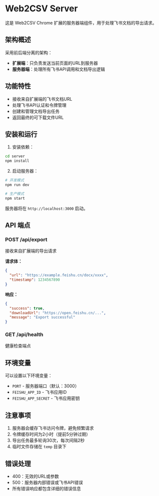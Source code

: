 # Web2CSV Server

这是 Web2CSV Chrome 扩展的服务器端组件，用于处理飞书文档的导出请求。

## 架构概述

采用前后端分离的架构：
- **扩展端**：只负责发送当前页面的URL到服务器
- **服务器端**：处理所有飞书API调用和文档导出逻辑

## 功能特性

- 接收来自扩展端的飞书文档URL
- 处理飞书API认证和令牌管理
- 创建和管理文档导出任务
- 返回最终的可下载文件URL

## 安装和运行

1. 安装依赖：
```bash
cd server
npm install
```

2. 启动服务器：
```bash
# 开发模式
npm run dev

# 生产模式
npm start
```

服务器将在 `http://localhost:3000` 启动。

## API 端点

### POST /api/export
接收来自扩展端的导出请求

**请求体：**
```json
{
  "url": "https://example.feishu.cn/docx/xxxx",
  "timestamp": 1234567890
}
```

**响应：**
```json
{
  "success": true,
  "downloadUrl": "https://open.feishu.cn/...",
  "message": "Export successful"
}
```

### GET /api/health
健康检查端点

## 环境变量

可以设置以下环境变量：

- `PORT` - 服务器端口（默认：3000）
- `FEISHU_APP_ID` - 飞书应用ID
- `FEISHU_APP_SECRET` - 飞书应用密钥

## 注意事项

1. 服务器会缓存飞书访问令牌，避免频繁请求
2. 令牌缓存时间为2小时（提前5分钟过期）
3. 导出任务最多轮询30次，每次间隔2秒
4. 临时文件存储在 `temp` 目录下

## 错误处理

- 400：无效的URL或参数
- 500：服务器内部错误或飞书API错误
- 所有错误响应都包含详细的错误信息